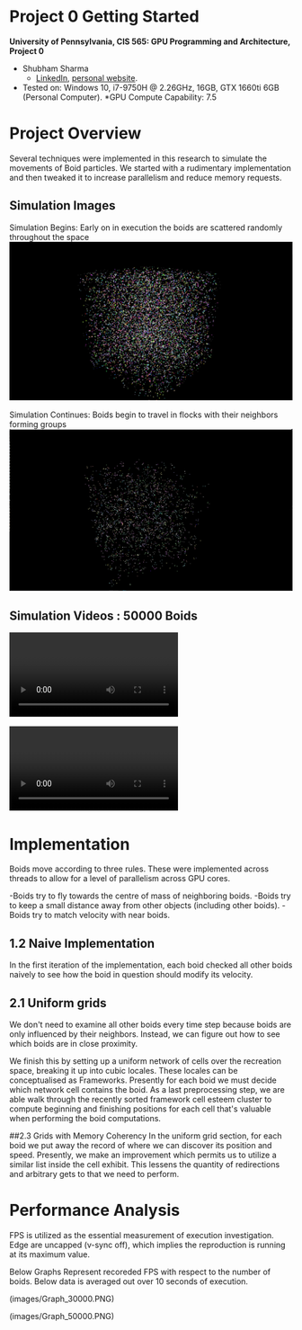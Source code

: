Project 0 Getting Started
====================

**University of Pennsylvania, CIS 565: GPU Programming and Architecture, Project 0**

* Shubham Sharma
  * [LinkedIn](www.linkedin.com/in/codeshubham), [personal website](https://shubhvr.com/).
* Tested on: Windows 10, i7-9750H @ 2.26GHz, 16GB, GTX 1660ti 6GB (Personal Computer).
*GPU Compute Capability: 7.5

# Project Overview #
Several techniques were implemented in this research to simulate the movements of Boid particles. We started with a rudimentary implementation and then tweaked it to increase parallelism and reduce memory requests.

## Simulation Images
Simulation Begins: Early on in execution the boids are scattered randomly throughout the space
![50000 Boids](images/50000_Naive.PNG)

Simulation Continues: Boids begin to travel in flocks with their neighbors forming groups
![50000 Boids](images/50000_BoidFlockTogether.PNG)

## Simulation Videos : 50000 Boids
![Simulation Begins](images/SimulationBegin.mkv)

![Boids Flocking](images/BoidsFlocking.mkv)

# Implementation #
Boids move according to three rules. These were implemented across threads to allow for a level of parallelism across GPU cores.

-Boids try to fly towards the centre of mass of neighboring boids.
-Boids try to keep a small distance away from other objects (including other boids).
-Boids try to match velocity with near boids.

## 1.2 Naive Implementation
In the first iteration of the implementation, each boid checked all other boids naively to see how the boid in question should modify its velocity.

## 2.1 Uniform grids
We don't need to examine all other boids every time step because boids are only influenced by their neighbors. Instead, we can figure out how to see which boids are in close proximity.

We finish this by setting up a uniform network of cells over the recreation space, breaking it up into cubic locales. These locales can be conceptualised as Frameworks. Presently for each boid we must decide which network cell contains the boid. As a last preprocessing step, we are able walk through the recently sorted framework cell esteem cluster to compute beginning and finishing positions for each cell that's valuable when performing the boid computations.

##2.3 Grids with Memory Coherency
In the uniform grid section, for each boid we put away the record of where we can discover its position and speed. Presently, we make an improvement which permits us to utilize a similar list inside the cell exhibit. This lessens the quantity of redirections and arbitrary gets to that we need to perform.

# Performance Analysis #

FPS is utilized as the essential measurement of execution investigation. Edge are uncapped (v-sync off), which implies the reproduction is running at its maximum value. 

Below Graphs Represent recoreded FPS with respect to the number of boids. Below data is averaged out over 10 seconds of execution.

(images/Graph_30000.PNG)


(images/Graph_50000.PNG)
